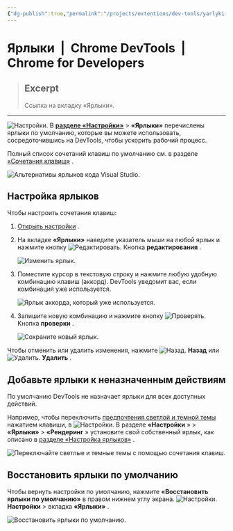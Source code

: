 ```yaml
---
{"dg-publish":true,"permalink":"/projects/extentions/dev-tools/yarlyki-chrome-dev-tools-chrome-for-developers/"}
---
```



# Ярлыки  |  Chrome DevTools  |  Chrome for Developers

> ## Excerpt
> Ссылка на вкладку «Ярлыки».

---
![Настройки.](https://developer.chrome.com/static/docs/devtools/settings/shortcuts/image/settings-ee128d4064785.svg?hl=ru) В [**разделе «Настройки»**](https://developer.chrome.com/docs/devtools/settings?hl=ru#open) > **«Ярлыки»** перечислены ярлыки по умолчанию, которые вы можете использовать, сосредоточившись на DevTools, чтобы ускорить рабочий процесс.

Полный список сочетаний клавиш по умолчанию см. в разделе [«Сочетания клавиш»](https://developer.chrome.com/docs/devtools/shortcuts?hl=ru) .

![Альтернативы ярлыков кода Visual Studio.](https://developer.chrome.com/static/docs/devtools/settings/shortcuts/image/visual-studio-code-shortc-14f21e8baa5ac.png?hl=ru)

## Настройка ярлыков

Чтобы настроить сочетания клавиш:

1.  [Открыть настройки](https://developer.chrome.com/docs/devtools/settings?hl=ru#open) .
2.  На вкладке **«Ярлыки»** наведите указатель мыши на любой ярлык и нажмите кнопку ![Редактировать.](https://developer.chrome.com/static/docs/devtools/settings/shortcuts/image/edit-cfc4315cac291.svg?hl=ru) Кнопка **редактирования** .
    
    ![Изменить ярлык.](https://developer.chrome.com/static/docs/devtools/settings/shortcuts/image/edit-shortcut-0af0ff33e64a9.png?hl=ru)
    
3.  Поместите курсор в текстовую строку и нажмите любую удобную комбинацию клавиш (аккорд). DevTools уведомит вас, если комбинация уже используется.
    
    ![Ярлык аккорда, который уже используется.](https://developer.chrome.com/static/docs/devtools/settings/shortcuts/image/a-chord-shortcut-is-alre-b5a41c432ffe.png?hl=ru)
    
4.  Запишите новую комбинацию и нажмите кнопку ![Проверять.](https://developer.chrome.com/static/docs/devtools/settings/shortcuts/image/check-51d97458bcc25.svg?hl=ru) Кнопка **проверки** .
    
    ![Сохраните новый ярлык.](https://developer.chrome.com/static/docs/devtools/settings/shortcuts/image/save-new-shortcut-794b1400886c1.png?hl=ru)
    

Чтобы отменить или удалить изменения, нажмите ![Назад.](https://developer.chrome.com/static/docs/devtools/settings/shortcuts/image/back-ec934f5610e46.svg?hl=ru) **Назад** или ![Удалить.](https://developer.chrome.com/static/docs/devtools/settings/shortcuts/image/delete-67ea494b22d65.svg?hl=ru) **Удалить** .

## Добавьте ярлыки к неназначенным действиям

По умолчанию DevTools не назначает ярлыки для всех доступных действий.

Например, чтобы переключить [предпочтения светлой и темной темы](https://developer.chrome.com/docs/devtools/rendering/emulate-css?hl=ru#emulate_css_media_feature_prefers-color-scheme) нажатием клавиши, в ![Настройки.](https://developer.chrome.com/static/docs/devtools/settings/shortcuts/image/settings-818ace0ee9924.svg?hl=ru) В разделе **«Настройки** » > **«Ярлыки»** > **«Рендеринг** » установите свой собственный ярлык, как описано в [разделе «Настройка ярлыков»](https://developer.chrome.com/docs/devtools/settings/shortcuts?hl=ru#customize-shortcuts) .

![Переключайте светлые и темные темы с помощью сочетания клавиш.](https://developer.chrome.com/static/docs/devtools/settings/shortcuts/image/toggle-light-dark-themes-3e4e544945962.png?hl=ru)

## Восстановить ярлыки по умолчанию

Чтобы вернуть настройки по умолчанию, нажмите **«Восстановить ярлыки по умолчанию»** в правом нижнем углу экрана. ![Настройки.](https://developer.chrome.com/static/docs/devtools/settings/shortcuts/image/settings-8f58b21fdb781.svg?hl=ru) **Настройки** > вкладка **«Ярлыки»** .

![Восстановить ярлыки по умолчанию.](https://developer.chrome.com/static/docs/devtools/settings/shortcuts/image/restore-default-shortcuts-46703bfa2dbed.png?hl=ru)
